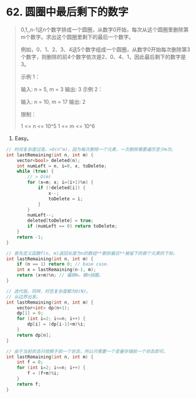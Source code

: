 # 62. 圆圈中最后剩下的数字

> 0,1,,n-1这n个数字排成一个圆圈，从数字0开始，每次从这个圆圈里删除第m个数字。求出这个圆圈里剩下的最后一个数字。
>
> 例如，0、1、2、3、4这5个数字组成一个圆圈，从数字0开始每次删除第3个数字，则删除的前4个数字依次是2、0、4、1，因此最后剩下的数字是3。
>
> 示例 1：
>
> 输入: n = 5, m = 3
> 输出: 3
> 示例 2：
>
> 输入: n = 10, m = 17
> 输出: 2
>
>
> 限制：
>
> 1 <= n <= 10^5
> 1 <= m <= 10^6

1. Easy。

```cpp
// 时间复杂度过高，>O(n^m)，因为每次删除一个元素，一次删除需要遍历至少m次。
int lastRemaining(int n, int m) {
    vector<bool> deleted(n);
    int numLeft = n, i=0, x, toDelete;
    while (true) {
        // > O(m)
        for (x=m; x; i=(i+1)%n) {
            if (!deleted[i]) {
                x--;
                toDelete = i;
            }
        }
        numLeft--;
        deleted[toDelete] = true;
        if (numLeft == 0) return toDelete;
    }
    return -1;
}
```

```cpp
// 首先定义函数f(n, m)返回长度为n的数组**删到最后**被留下的那个元素的下标。
int lastRemaining(int n, int m) {
    if (n == 1) return 0; // base case.
    int x = lastRemaining(n-1, m);
    return (x+m)%n; // 偏移m，模n绕圈。
}
```

```cpp
// 迭代版，同样，时空复杂度都为O(N)。
// 从边界出发。
int lastRemaining(int n, int m) {
    vector<int> dp(n+1);
    dp[1] = 0;
    for (int i=2; i<=n; i++) {
        dp[i] = (dp[i-1]+m)%i;
    }
    return dp[n];
}
```

```cpp
// 由于当前状态只依赖于前一个状态，所以只需要一个变量存储前一个状态即可。
int lastRemaining(int n, int m) {
    int f = 0;
    for (int i=2; i<=n; i++) {
        f = (f+m)%i;
    }
    return f;
}
```
